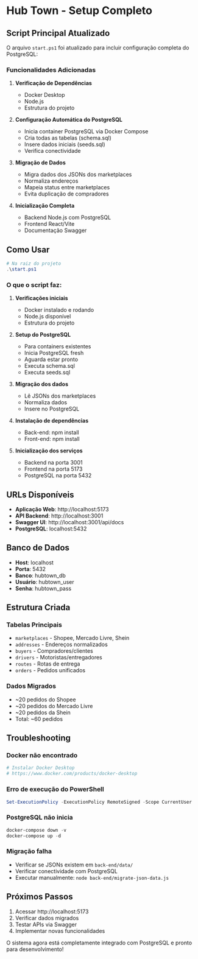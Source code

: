 # Hub Town - Setup Completo

## Script Principal Atualizado

O arquivo `start.ps1` foi atualizado para incluir configuração completa do PostgreSQL:

### Funcionalidades Adicionadas

1. **Verificação de Dependências**
   - Docker Desktop
   - Node.js
   - Estrutura do projeto

2. **Configuração Automática do PostgreSQL**
   - Inicia container PostgreSQL via Docker Compose
   - Cria todas as tabelas (schema.sql)
   - Insere dados iniciais (seeds.sql)
   - Verifica conectividade

3. **Migração de Dados**
   - Migra dados dos JSONs dos marketplaces
   - Normaliza endereços
   - Mapeia status entre marketplaces
   - Evita duplicação de compradores

4. **Inicialização Completa**
   - Backend Node.js com PostgreSQL
   - Frontend React/Vite
   - Documentação Swagger

## Como Usar

```powershell
# Na raiz do projeto
.\start.ps1
```

### O que o script faz:

1. **Verificações iniciais**
   - Docker instalado e rodando
   - Node.js disponível
   - Estrutura do projeto

2. **Setup do PostgreSQL**
   - Para containers existentes
   - Inicia PostgreSQL fresh
   - Aguarda estar pronto
   - Executa schema.sql
   - Executa seeds.sql

3. **Migração dos dados**
   - Lê JSONs dos marketplaces
   - Normaliza dados
   - Insere no PostgreSQL

4. **Instalação de dependências**
   - Back-end: npm install
   - Front-end: npm install

5. **Inicialização dos serviços**
   - Backend na porta 3001
   - Frontend na porta 5173
   - PostgreSQL na porta 5432

## URLs Disponíveis

- **Aplicação Web**: http://localhost:5173
- **API Backend**: http://localhost:3001
- **Swagger UI**: http://localhost:3001/api/docs
- **PostgreSQL**: localhost:5432

## Banco de Dados

- **Host**: localhost
- **Porta**: 5432
- **Banco**: hubtown_db
- **Usuário**: hubtown_user
- **Senha**: hubtown_pass

## Estrutura Criada

### Tabelas Principais
- `marketplaces` - Shopee, Mercado Livre, Shein
- `addresses` - Endereços normalizados
- `buyers` - Compradores/clientes
- `drivers` - Motoristas/entregadores
- `routes` - Rotas de entrega
- `orders` - Pedidos unificados

### Dados Migrados
- ~20 pedidos do Shopee
- ~20 pedidos do Mercado Livre
- ~20 pedidos da Shein
- Total: ~60 pedidos

## Troubleshooting

### Docker não encontrado
```powershell
# Instalar Docker Desktop
# https://www.docker.com/products/docker-desktop
```

### Erro de execução do PowerShell
```powershell
Set-ExecutionPolicy -ExecutionPolicy RemoteSigned -Scope CurrentUser
```

### PostgreSQL não inicia
```powershell
docker-compose down -v
docker-compose up -d
```

### Migração falha
- Verificar se JSONs existem em `back-end/data/`
- Verificar conectividade com PostgreSQL
- Executar manualmente: `node back-end/migrate-json-data.js`

## Próximos Passos

1. Acessar http://localhost:5173
2. Verificar dados migrados
3. Testar APIs via Swagger
4. Implementar novas funcionalidades

O sistema agora está completamente integrado com PostgreSQL e pronto para desenvolvimento!